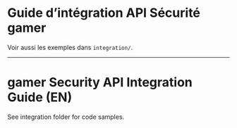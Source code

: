 # Guide d’intégration API Sécurité gamer

Voir aussi les exemples dans `integration/`.

---

# gamer Security API Integration Guide (EN)

See integration folder for code samples.
